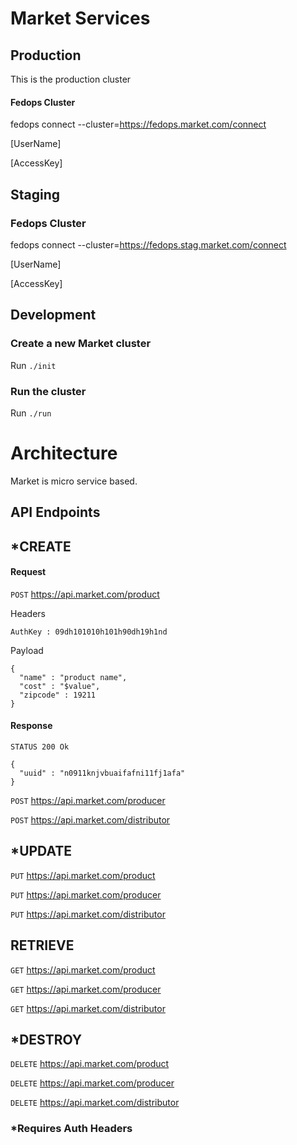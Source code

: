 # Market Services #

## Production ##
This is the production cluster

#### Fedops Cluster ####
fedops connect --cluster=https://fedops.market.com/connect

[UserName]

[AccessKey]

## Staging ##

### Fedops Cluster ###
fedops connect --cluster=https://fedops.stag.market.com/connect

[UserName]

[AccessKey]

## Development ##

### Create a new Market cluster ###
Run `./init`

### Run the cluster ###
Run `./run`

# Architecture #

Market is micro service based.

## API Endpoints ##
## \*CREATE ##

#### Request ####
`POST` https://api.market.com/product

Headers

`AuthKey : 09dh101010h101h90dh19h1nd`

Payload

```
{
  "name" : "product name",
  "cost" : "$value",
  "zipcode" : 19211
}
```

#### Response ####
`STATUS 200 Ok`

```
{
  "uuid" : "n0911knjvbuaifafni11fj1afa"
}
```

`POST` https://api.market.com/producer

`POST` https://api.market.com/distributor

## \*UPDATE ##
`PUT` https://api.market.com/product

`PUT` https://api.market.com/producer

`PUT` https://api.market.com/distributor

## RETRIEVE ##
`GET` https://api.market.com/product

`GET` https://api.market.com/producer

`GET` https://api.market.com/distributor

## \*DESTROY ##
`DELETE` https://api.market.com/product

`DELETE` https://api.market.com/producer

`DELETE` https://api.market.com/distributor

### \*Requires Auth Headers ###
